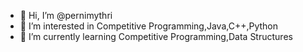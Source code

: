 - 👋 Hi, I’m @pernimythri
- 👀 I’m interested in Competitive Programming,Java,C++,Python
- 🌱 I’m currently learning Competitive Programming,Data Structures
  

<!---
pernimythri/pernimythri is a ✨ special ✨ repository because its `README.md` (this file) appears on your GitHub profile.
You can click the Preview link to take a look at your changes.
--->
